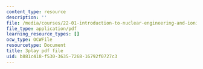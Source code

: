 ```yaml
---
content_type: resource
description: ''
file: /media/courses/22-01-introduction-to-nuclear-engineering-and-ionizing-radiation-fall-2016/b881c418f5303635726816792f0727c3_yYto-sIfHjo.pdf
file_type: application/pdf
learning_resource_types: []
ocw_type: OCWFile
resourcetype: Document
title: 3play pdf file
uid: b881c418-f530-3635-7268-16792f0727c3
---
```

